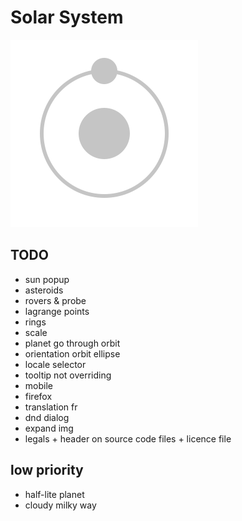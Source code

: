 # Solar System

![logo](/src/assets/logo.svg?raw=true)

## TODO

- sun popup
- asteroids
- rovers & probe
- lagrange points
- rings
- scale
- planet go through orbit
- orientation orbit ellipse
- locale selector
- tooltip not overriding
- mobile
- firefox
- translation fr
- dnd dialog
- expand img
- legals + header on source code files + licence file

## low priority
- half-lite planet
- cloudy milky way
